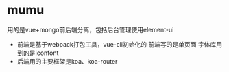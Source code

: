 # mumu
用的是vue+mongo前后端分离，包括后台管理使用element-ui
 - 前端是基于webpack打包工具，vue-cli初始化的
   前端写的是单页面
   字体库用到的是iconfont
 - 后端用的主要框架是koa、koa-router


